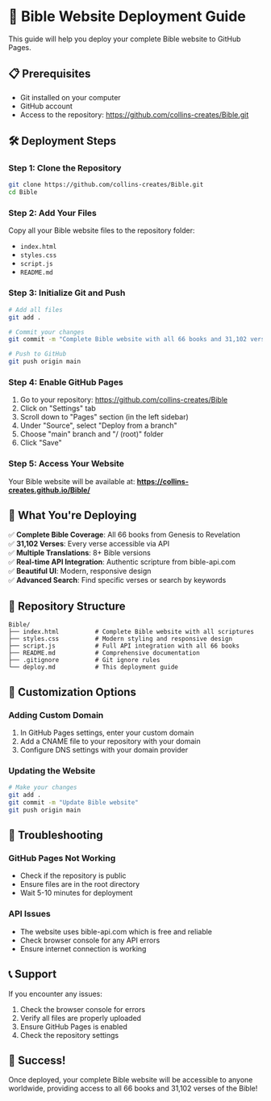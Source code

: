 # 🚀 Bible Website Deployment Guide

This guide will help you deploy your complete Bible website to GitHub Pages.

## 📋 Prerequisites

- Git installed on your computer
- GitHub account
- Access to the repository: https://github.com/collins-creates/Bible.git

## 🛠️ Deployment Steps

### Step 1: Clone the Repository
```bash
git clone https://github.com/collins-creates/Bible.git
cd Bible
```

### Step 2: Add Your Files
Copy all your Bible website files to the repository folder:
- `index.html`
- `styles.css`
- `script.js`
- `README.md`

### Step 3: Initialize Git and Push
```bash
# Add all files
git add .

# Commit your changes
git commit -m "Complete Bible website with all 66 books and 31,102 verses"

# Push to GitHub
git push origin main
```

### Step 4: Enable GitHub Pages

1. Go to your repository: https://github.com/collins-creates/Bible
2. Click on "Settings" tab
3. Scroll down to "Pages" section (in the left sidebar)
4. Under "Source", select "Deploy from a branch"
5. Choose "main" branch and "/ (root)" folder
6. Click "Save"

### Step 5: Access Your Website

Your Bible website will be available at:
**https://collins-creates.github.io/Bible/**

## 🌟 What You're Deploying

✅ **Complete Bible Coverage**: All 66 books from Genesis to Revelation  
✅ **31,102 Verses**: Every verse accessible via API  
✅ **Multiple Translations**: 8+ Bible versions  
✅ **Real-time API Integration**: Authentic scripture from bible-api.com  
✅ **Beautiful UI**: Modern, responsive design  
✅ **Advanced Search**: Find specific verses or search by keywords  

## 📁 Repository Structure

```
Bible/
├── index.html          # Complete Bible website with all scriptures
├── styles.css          # Modern styling and responsive design
├── script.js           # Full API integration with all 66 books
├── README.md           # Comprehensive documentation
├── .gitignore          # Git ignore rules
└── deploy.md           # This deployment guide
```

## 🔧 Customization Options

### Adding Custom Domain
1. In GitHub Pages settings, enter your custom domain
2. Add a CNAME file to your repository with your domain
3. Configure DNS settings with your domain provider

### Updating the Website
```bash
# Make your changes
git add .
git commit -m "Update Bible website"
git push origin main
```

## 🐛 Troubleshooting

### GitHub Pages Not Working
- Check if the repository is public
- Ensure files are in the root directory
- Wait 5-10 minutes for deployment

### API Issues
- The website uses bible-api.com which is free and reliable
- Check browser console for any API errors
- Ensure internet connection is working

## 📞 Support

If you encounter any issues:
1. Check the browser console for errors
2. Verify all files are properly uploaded
3. Ensure GitHub Pages is enabled
4. Check the repository settings

## 🎉 Success!

Once deployed, your complete Bible website will be accessible to anyone worldwide, providing access to all 66 books and 31,102 verses of the Bible! 